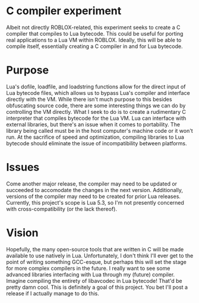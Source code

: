 # C compiler experiment
Albeit not directly ROBLOX-related, this experiment seeks to create a C compiler that compiles to Lua bytecode. This could be useful for porting real applications to a Lua VM within ROBLOX. Ideally, this will be able to compile itself, essentially creating a C compiler in and for Lua bytecode.

# Purpose
Lua's dofile, loadfile, and loadstring functions allow for the direct input of Lua bytecode files, which allows us to bypass Lua's compiler and interface directly with the VM. While there isn't much purpose to this besides obfuscating source code, there are some interesting things we can do by controlling the VM directly. What I seek to do is to create a rudimentary C interpreter that compiles bytecode for the Lua VM.
Lua can interface with external libraries, but there's an issue when it comes to portability. The library being called must be in the host computer's machine code or it won't run. At the sacrifice of speed and optimization, compiling libraries to Lua bytecode should eliminate the issue of incompatibility between platforms.

# Issues
Come another major release, the compiler may need to be updated or succeeded to accomodate the changes in the next version. Additionally, versions of the compiler may need to be created for prior Lua releases. Currently, this project's scope is Lua 5.3, so I'm not presently concerned with cross-compatibility (or the lack thereof).

# Vision
Hopefully, the many open-source tools that are written in C will be made available to use natively in Lua. Unfortunately, I don't think I'll ever get to the point of writing something GCC-esque, but perhaps this will set the stage for more complex compilers in the future.
I really want to see some advanced libraries interfacing with Lua through my (future) compiler.
Imagine compiling the entirety of libavcodec in Lua bytecode!
That'd be pretty damn cool.
This is definitely a goal of this project. You bet I'll post a release if I actually manage to do this.
